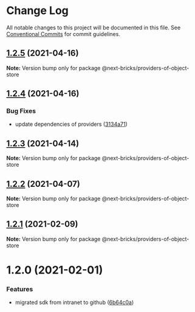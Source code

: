# Change Log

All notable changes to this project will be documented in this file.
See [Conventional Commits](https://conventionalcommits.org) for commit guidelines.

## [1.2.5](https://github.com/easyops-cn/next-providers/compare/@next-bricks/providers-of-object-store@1.2.4...@next-bricks/providers-of-object-store@1.2.5) (2021-04-16)

**Note:** Version bump only for package @next-bricks/providers-of-object-store





## [1.2.4](https://github.com/easyops-cn/next-providers/compare/@next-bricks/providers-of-object-store@1.2.3...@next-bricks/providers-of-object-store@1.2.4) (2021-04-16)


### Bug Fixes

* update dependencies of providers ([3134a71](https://github.com/easyops-cn/next-providers/commit/3134a71758f1ec4e9a0b5423e3f78d39e46bb196))





## [1.2.3](https://github.com/easyops-cn/next-providers/compare/@next-bricks/providers-of-object-store@1.2.2...@next-bricks/providers-of-object-store@1.2.3) (2021-04-14)

**Note:** Version bump only for package @next-bricks/providers-of-object-store





## [1.2.2](https://github.com/easyops-cn/next-providers/compare/@next-bricks/providers-of-object-store@1.2.1...@next-bricks/providers-of-object-store@1.2.2) (2021-04-07)

**Note:** Version bump only for package @next-bricks/providers-of-object-store





## [1.2.1](https://github.com/easyops-cn/next-providers/compare/@next-bricks/providers-of-object-store@1.2.0...@next-bricks/providers-of-object-store@1.2.1) (2021-02-09)

**Note:** Version bump only for package @next-bricks/providers-of-object-store

# 1.2.0 (2021-02-01)

### Features

- migrated sdk from intranet to github ([6b64c0a](https://github.com/easyops-cn/next-providers/commit/6b64c0af35b7ac5b7df5459aa577b87e84d75aa0))
